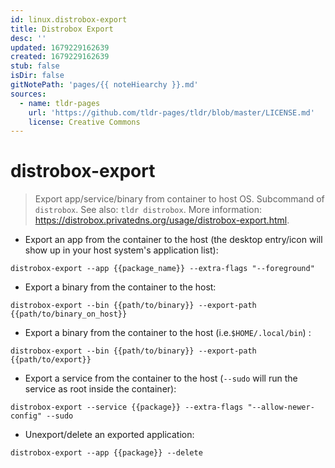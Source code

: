 ```yaml
---
id: linux.distrobox-export
title: Distrobox Export
desc: ''
updated: 1679229162639
created: 1679229162639
stub: false
isDir: false
gitNotePath: 'pages/{{ noteHiearchy }}.md'
sources:
  - name: tldr-pages
    url: 'https://github.com/tldr-pages/tldr/blob/master/LICENSE.md'
    license: Creative Commons
---
```

# distrobox-export

> Export app/service/binary from container to host OS.
> Subcommand of `distrobox`. See also: `tldr distrobox`.
> More information: <https://distrobox.privatedns.org/usage/distrobox-export.html>.

- Export an app from the container to the host (the desktop entry/icon will show up in your host system's application list):

`distrobox-export --app {{package_name}} --extra-flags "--foreground"`

- Export a binary from the container to the host:

`distrobox-export --bin {{path/to/binary}} --export-path {{path/to/binary_on_host}}`

- Export a binary from the container to the host (i.e.`$HOME/.local/bin`) :

`distrobox-export --bin {{path/to/binary}} --export-path {{path/to/export}}`

- Export a service from the container to the host (`--sudo` will run the service as root inside the container):

`distrobox-export --service {{package}} --extra-flags "--allow-newer-config" --sudo`

- Unexport/delete an exported application:

`distrobox-export --app {{package}} --delete`

